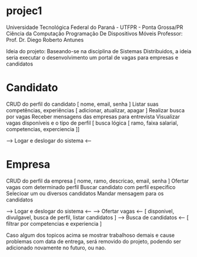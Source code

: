 # projec1

Universidade Tecnológica Federal do Paraná - UTFPR - Ponta Grossa/PR
Ciência da Computação
Programação De Dispositivos Móveis
Professor: Prof. Dr. Diego Roberto Antunes

Ideia do projeto:
Baseando-se na disciplina de Sistemas Distribuidos, a ideia seria executar o desenvolvimento um portal de vagas para empresas e candidatos

# Candidato #

CRUD do perfil do candidato [ nome, email, senha ]
Listar suas competências, experiências [ adicionar, atualizar, apagar ]
Realizar busca por vagas
Receber mensagens das empresas para entrevista
Visualizar vagas disponíveis e o tipo de perfil [ busca lógica [ ramo, faixa salarial, competencias, experciencia ]]

--> Logar e deslogar do sistema <--



# Empresa #

CRUD do perfil da empresa [ nome, ramo, descricao, email, senha ]
Ofertar vagas com determinado perfil 
Buscar candidato com perfil especifico
Selecioar um ou diversos candidatos
Mandar mensagem para os candidatos

--> Logar e deslogar do sistema <--
--> Ofertar vagas <-- [ disponivel, divulgavel, busca de perfil, listar candidatos ]
--> Busca de candidatos <-- [ filtrar por competencias e experiencia ]

Caso algum dos topicos acima se mostrar trabalhoso demais e cause problemas com data de entrega, será removido do projeto, podendo ser adicionado novamente no futuro, ou nao.